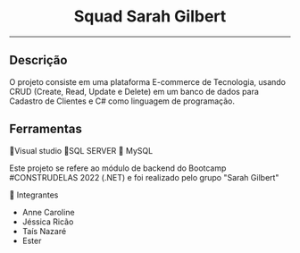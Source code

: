 
<h1 align="center">Squad Sarah Gilbert</h1>
<hr>


<h2> Descrição </h2

## O projeto consiste em uma plataforma E-commerce de Tecnologia, usando CRUD (Create, Read, Update e Delete) em um banco de dados para Cadastro de Clientes e C# como linguagem de programação.
## Ferramentas

📌Visual studio
📌SQL SERVER
📌 MySQL




<p> Este projeto se refere ao módulo de backend do Bootcamp #CONSTRUDELAS 2022 (.NET) e foi realizado pelo grupo "Sarah Gilbert" </p>

📌 Integrantes
- Anne Caroline
- Jéssica Ricão
- Taís Nazaré
- Ester


